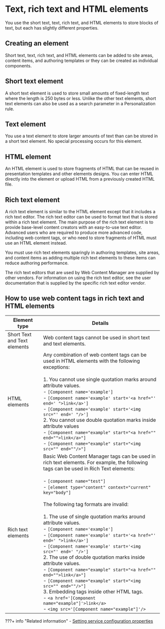 # Text, rich text and HTML elements

You use the short text, text, rich text, and HTML elements to store blocks of text, but each has slightly different properties.

## Creating an element

Short text, text, rich text, and HTML elements can be added to site areas, content items, and authoring templates or they can be created as individual components.

## Short text element

A short text element is used to store small amounts of fixed-length text where the length is 250 bytes or less. Unlike the other text elements, short text elements can also be used as a search parameter in a Personalization rule.

## Text element

You use a text element to store larger amounts of text than can be stored in a short text element. No special processing occurs for this element.

## HTML element

An HTML element is used to store fragments of HTML that can be reused in presentation templates and other elements designs. You can enter HTML directly into the element or upload HTML from a previously created HTML file.

## Rich text element

A rich text element is similar to the HTML element except that it includes a rich text editor. The rich text editor can be used to format text that is stored within a rich text element. The main purpose of the rich text element is to provide base-level content creators with an easy-to-use text editor. Advanced users who are required to produce more advanced code, including web content tags, or who need to store fragments of HTML must use an HTML element instead.

You must use rich text elements sparingly in authoring templates, site areas, and content items as adding multiple rich text elements to these items can reduce authoring performance.

The rich text editors that are used by Web Content Manager are supplied by other vendors. For information on using the rich text editor, see the user documentation that is supplied by the specific rich text editor vendor.

## How to use web content tags in rich text and HTML elements

|Element type|Details|
|------------|-------|
|Short Text and Text elements|Web content tags cannot be used in short text and text elements.|
|HTML elements|Any combination of web content tags can be used in HTML elements with the following exceptions:<br><br>1.  You cannot use single quotation marks around attribute values.<br>-   `[Component name='example']`<br>-   `[Component name='example' start='<a href="' end=' ">link</a>']`<br>-   `[Component name='example' start='<img src="' end=' "/>']`<br>2.  You cannot use double quotation marks inside attribute values<br>-   `[Component name="example" start="<a href="" end="">link</a>"]`<br>-   `[Component name="example" start="<img src="" end=""/>"]`|
|Rich text elements|Basic Web Content Manager tags can be used in rich text elements. For example, the following tags can be used in Rich Text elements:<br><br>-   `[component name="test"]`<br>-   `[element type="content" context="current" key="body"]`<br><br>The following tag formats are invalid:<br><br>1.  The use of single quotation marks around attribute values.<br>-   `[Component name='example']`<br>-   `[Component name='example' start='<a href="' end=' ">link</a>']`<br>-   `[Component name='example' start='<img src="' end=' "/>']`<br>2.  The use of double quotation marks inside attribute values.<br>-   `[Component name="example" start="<a href="" end="">link</a>"]`<br>-   `[Component name="example" start="<img src="" end=""/>"]`<br>3.  Embedding tags inside other HTML tags.<br>-   `<a href='[Component name="example"]'>link</a>`<br>-   `<img src='[Component name="example"]'/>`|


???+ info "Related information" 
    -   [Setting service configuration properties](../../../../../../deploy_dx/manage/config_portal_behavior/service_config_properties/index.md)

